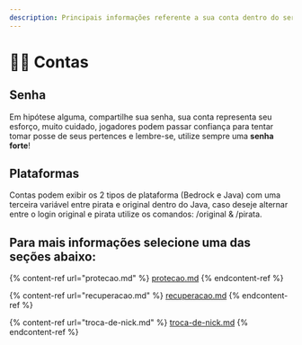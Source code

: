 ```yaml
---
description: Principais informações referente a sua conta dentro do servidor.
---
```


# 🧑💼 Contas

## Senha

Em hipótese alguma, compartilhe sua senha, sua conta representa seu esforço, muito cuidado, jogadores podem passar confiança para tentar tomar posse de seus pertences e lembre-se, utilize sempre uma **senha forte**!

## Plataformas

Contas podem exibir os 2 tipos de plataforma (Bedrock e Java) com uma terceira variável entre pirata e original dentro do Java, caso deseje alternar entre o login original e pirata utilize os comandos: /original & /pirata.

## Para mais informações selecione uma das seções abaixo:

{% content-ref url="protecao.md" %}
[protecao.md](protecao.md)
{% endcontent-ref %}

{% content-ref url="recuperacao.md" %}
[recuperacao.md](recuperacao.md)
{% endcontent-ref %}

{% content-ref url="troca-de-nick.md" %}
[troca-de-nick.md](troca-de-nick.md)
{% endcontent-ref %}
